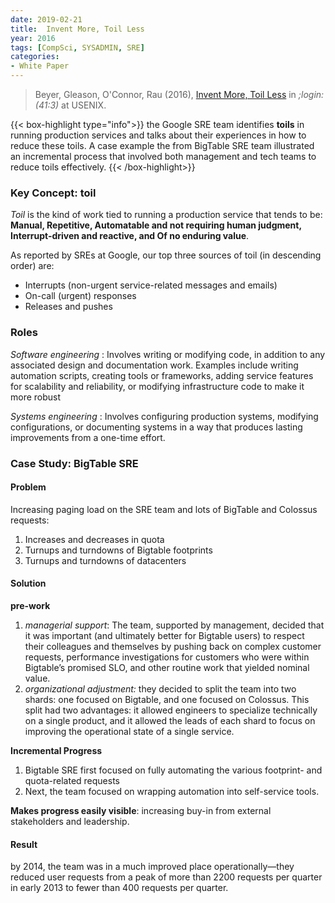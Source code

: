 ```yaml
---
date: 2019-02-21
title:  Invent More, Toil Less
year: 2016
tags: [CompSci, SYSADMIN, SRE]
categories:
- White Paper
---
```

> Beyer, Gleason, O'Connor, Rau (2016), [Invent More, Toil Less](https://www.usenix.org/system/files/login/articles/login_fall16_08_beyer.pdf) in *;login:(41:3)* at USENIX.

{{< box-highlight type="info">}}
the Google SRE team identifies **toils** in running production services and talks about their experiences in how to reduce these toils. A case example the from BigTable SRE team illustrated an incremental process that involved both management and tech teams to reduce toils effectively. 
{{< /box-highlight>}}

### Key Concept: **toil**

*Toil* is the kind of work tied to running a production service that tends to be: **Manual, Repetitive, Automatable and not requiring human judgment, Interrupt-driven and reactive, and Of no enduring value**.

As reported by SREs at Google, our top three sources of toil (in descending order) are:
- Interrupts (non-urgent service-related messages and emails)
- On-call (urgent) responses
- Releases and pushes

### Roles

*Software engineering*
: Involves writing or modifying code, in addition to any associated design and documentation work. Examples include writing automation scripts, creating tools or frameworks, adding service features for scalability and reliability, or modifying infrastructure code to make it more robust

*Systems engineering*
: Involves configuring production systems, modifying configurations, or documenting systems in a way that produces lasting improvements from a one-time effort.

### Case Study: BigTable SRE

#### Problem

Increasing paging load on the SRE team and lots of BigTable and Colossus requests:

1. Increases and decreases in quota
2. Turnups and turndowns of Bigtable footprints
3. Turnups and turndowns of datacenters

#### Solution

**pre-work**

1. *managerial support*: The team, supported by management, decided that it was important (and ultimately better for Bigtable users) to respect their colleagues and themselves by pushing back on complex customer requests, performance investigations for customers who were within Bigtable’s promised SLO, and other routine work that yielded nominal value.
2. *organizational adjustment:* they decided to split the team into two shards: one focused on Bigtable, and one focused on Colossus. This split had two advantages: it allowed engineers to specialize technically on a single product, and it allowed the leads of each shard to focus on improving the operational state of a single service.

**Incremental Progress**

1. Bigtable SRE first focused on fully automating the various footprint- and quota-related requests
2. Next, the team focused on wrapping automation into self-service tools.

**Makes progress easily visible**: increasing buy-in from external stakeholders and leadership.

#### Result

by 2014, the team was in a much improved place operationally—they reduced user requests from a peak of more than 2200 requests per quarter in early 2013 to fewer than 400 requests per quarter.
